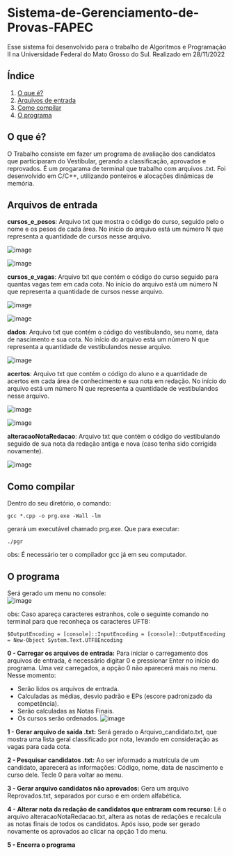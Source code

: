 # Sistema-de-Gerenciamento-de-Provas-FAPEC

Esse sistema foi desenvolvido para o trabalho de Algoritmos e Programação II na Universidade Federal do Mato Grosso do Sul.
Realizado em 28/11/2022

## Índice

1. [O que é?](#o-que-é)
2. [Arquivos de entrada](#arquivos-de-entrada)
3. [Como compilar](#como-compilar)
4. [O programa](#o-programa)
  


## O que é?
O Trabalho consiste em fazer um programa de avaliação dos candidatos que participaram do Vestibular, gerando a classificação, aprovados e reprovados. É um progarama de terminal que trabalho com arquivos .txt. 
Foi desenvolvido em C/C++, utilizando ponteiros e alocações dinâmicas de memória.
  
## Arquivos de entrada  
**cursos_e_pesos**: Arquivo txt que mostra o código do curso, seguido pelo o nome e os pesos de cada área. No início do arquivo está um número N que representa a quantidade de cursos nesse arquivo.    

![image](https://github.com/fernandapessoa/Sistema-de-Gerenciamento-de-Provas-FAPEC/assets/103967442/17f8b600-3ab1-49fa-8db7-3de6de5d0c1e)   
  
![image](https://github.com/fernandapessoa/Sistema-de-Gerenciamento-de-Provas-FAPEC/assets/103967442/a78f2c3b-66d2-47ed-a508-f78d1011b871)    


**cursos_e_vagas**: Arquivo txt que contém o código do curso seguido para quantas vagas tem em cada cota. No início do arquivo está um número N que representa a quantidade de cursos nesse arquivo.  

![image](https://github.com/fernandapessoa/Sistema-de-Gerenciamento-de-Provas-FAPEC/assets/103967442/0f767e27-79cb-42da-b34b-237bb39d01ad)    
  
![image](https://github.com/fernandapessoa/Sistema-de-Gerenciamento-de-Provas-FAPEC/assets/103967442/fbeba7ef-e444-4ebc-a25d-998f0d470972)  


**dados**: Arquivo txt que contém o código do vestibulando, seu nome, data de nascimento e sua cota.  No início do arquivo está um número N que representa a quantidade de vestibulandos nesse arquivo.  

![image](https://github.com/fernandapessoa/Sistema-de-Gerenciamento-de-Provas-FAPEC/assets/103967442/a2ce3ced-2cbc-4aa4-8de5-730a7dcb0ba5)  
  

**acertos**: Arquivo txt que contém o código do aluno e a quantidade de acertos em cada área de conhecimento e sua nota em redação.  No início do arquivo está um número N que representa a quantidade de vestibulandos nesse arquivo.   
  
![image](https://github.com/fernandapessoa/Sistema-de-Gerenciamento-de-Provas-FAPEC/assets/103967442/6f20536f-a6d5-41d5-9978-3ab2df6e4c4c)   

![image](https://github.com/fernandapessoa/Sistema-de-Gerenciamento-de-Provas-FAPEC/assets/103967442/ac60dff6-7e10-4937-ab59-793bd5d77a3e)  



**alteracaoNotaRedacao**: Arquivo txt que contém o código do vestibulando seguido de sua nota da redação antiga e nova (caso tenha sido corrigida novamente).  
  
![image](https://github.com/fernandapessoa/Sistema-de-Gerenciamento-de-Provas-FAPEC/assets/103967442/ef0e7d9c-f0d8-4eac-be61-6bf0cde6558b)  

## Como compilar
Dentro do seu diretório, o comando:  

```gcc *.cpp -o prg.exe -Wall -lm```  

gerará um executável chamado prg.exe. Que para executar:  

```./pgr```  

obs: É necessário ter o compilador gcc já em seu computador.  

   
## O programa  
Será gerado um menu no console:  
![image](https://github.com/fernandapessoa/Sistema-de-Gerenciamento-de-Provas-FAPEC/assets/103967442/be96470c-bd16-4be7-8d6d-59d71d09f36b)  

obs: Caso apareça caracteres estranhos, cole o seguinte comando no terminal para que reconheça os caracteres UFT8:   

```$OutputEncoding = [console]::InputEncoding = [console]::OutputEncoding = New-Object System.Text.UTF8Encoding```


  
**0 - Carregar os arquivos de entrada:** Para iniciar o carregamento dos arquivos de entrada, é necessário digitar 0 e pressionar Enter no início do programa. Uma vez carregados, a opção 0 não aparecerá mais no menu.
Nesse momento:  
- Serão lidos os arquivos de entrada.
- Calculadas as médias, desvio padrão e EPs (escore padronizado da competência).
- Serão calculadas as Notas Finais.
- Os cursos serão ordenados.
  ![image](https://github.com/fernandapessoa/Sistema-de-Gerenciamento-de-Provas-FAPEC/assets/103967442/5e6903d2-0ad0-433d-a69f-830338b32e71)

**1 - Gerar arquivo de saída .txt:** Será gerado o Arquivo_candidato.txt, que mostra uma lista geral classificado por nota, levando em consideração as vagas para cada cota.  

**2 - Pesquisar candidatos .txt:** Ao ser informado a matrícula de um candidato, aparecerá as informações: Código, nome, data de nascimento e curso dele. Tecle 0 para voltar ao menu.  

**3 - Gerar arquivo candidatos não aprovados:** Gera um arquivo Reprovados.txt, separados por curso e em ordem alfabética.  

**4 - Alterar nota da redação de candidatos que entraram com recurso:** Lê o arquivo alteracaoNotaRedacao.txt, altera as notas de redações e recalcula as notas finais de todos os candidatos. Após isso, pode ser gerado novamente os aprovados ao clicar na opção 1 do menu.  

**5 - Encerra o programa**  
